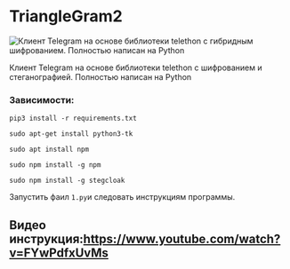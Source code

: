 # TriangleGram2
![Клиент Telegram на основе библиотеки telethon с гибридным шифрованием. Полностью написан на Python](https://notabug.org/Black_Triangle/TriangleGram2/raw/master/prewy.png)

Клиент Telegram на основе библиотеки telethon с шифрованием и стеганографией. Полностью написан на Python

### Зависимости:

`pip3 install -r requirements.txt`

`sudo apt-get install python3-tk`

`sudo apt install npm`

`sudo npm install -g npm`

`sudo npm install -g stegcloak`

Запустить фаил `1.py`и следовать инструкциям программы.

## Видео инструкция:https://www.youtube.com/watch?v=FYwPdfxUvMs

